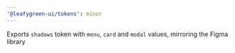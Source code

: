 ```yaml
---
'@leafygreen-ui/tokens': minor
---
```


Exports `shadows` token with `menu`, `card` and `modal` values, mirroring the Figma library
